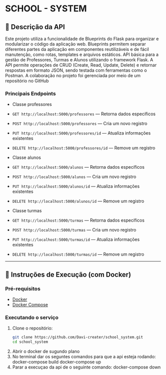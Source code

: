 # SCHOOL - SYSTEM

## 📄 Descrição da API

Este projeto utiliza a funcionalidade de Blueprints do Flask para organizar e modularizar o código da aplicação web. Blueprints permitem separar diferentes partes da aplicação em componentes reutilizáveis e de fácil manutenção, como rotas, templates e arquivos estáticos.
API básica para a gestão de Professores, Turmas e Alunos utilizando o framework Flask. A API permite operações de CRUD (Create, Read, Update, Delete) e retornar respostas em formato JSON, sendo testada com ferramentas como o Postman. 
A colaboração no projeto foi gerenciada por meio de um repositório no GitHub

### Principais Endpoints
- Classe professores
- `GET http://localhost:5000/professores` — Retorna dados específicos 
- `POST http://localhost:5000/professores` — Cria um novo registro
- `PUT http://localhost:5000/professores/id` — Atualiza informações existentes
- `DELETE http://localhost:5000/professores/id` — Remove um registro

- Classe alunos
- `GET http://localhost:5000/alunos` — Retorna dados específicos 
- `POST http://localhost:5000/alunos` — Cria um novo registro
- `PUT http://localhost:5000/alunos/id` — Atualiza informações existentes
- `DELETE http://localhost:5000/alunos/id` — Remove um registro
- Classe turmas
- `GET http://localhost:5000/turmas` — Retorna dados específicos 
- `POST http://localhost:5000/turmas` — Cria um novo registro
- `PUT http://localhost:5000/turmas/id` — Atualiza informações existentes
- `DELETE http://localhost:5000/turmas/id` — Remove um registro

---

## 🚀 Instruções de Execução (com Docker)

### Pré-requisitos

- [Docker](https://www.docker.com/)
- [Docker Compose](https://docs.docker.com/compose/)

### Executando o serviço

1. Clone o repositório:
   ```bash
   git clone https://github.com/Davi-creater/school_system.git
   cd school_system

2. Abrir o docker de sugundo plano 
3. No terminal dar os seguntes comandos para que a api esteja rodando:
   docker-compose build
   docker-compose up
4. Parar a execuçao da api de o seguinte comando:
   docker-compose down

